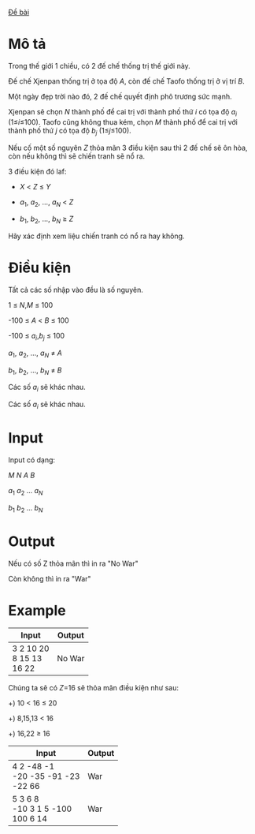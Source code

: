 [Đề bài](https://atcoder.jp/contests/ABC110/tasks/abc110_b)

# Mô tả
Trong thế giới 1 chiều, có 2 đế chế thống trị thế giới này.

Đế chế Xjenpan thống trị ở tọa độ $A$, còn đế chế Taofo thống trị ở vị trí $B$.

Một ngày đẹp trời nào đó, 2 đế chế quyết định phô trương sức mạnh. 

Xjenpan sẽ chọn $N$ thành phố để cai trị với thành phố thứ $i$ có tọa độ $a_{i}$ (1≤$i$≤100). Taofo cũng không thua kém, chọn $M$ thành phố để cai trị với thành phố thứ $j$ có tọa độ $b_{j}$ (1≤$j$≤100).

Nếu cố một số nguyên $Z$ thỏa mãn 3 điều kiện sau thì 2 đế chế sẽ ôn hòa, còn nếu không thì sẽ chiến tranh sẽ nổ ra.

3 điều kiện đó laf:

+ $X$ < $Z$ ≤ $Y$

+ $a_{1}$, $a_{2}$, ..., $a_{N}$ < $Z$

+ $b_{1}$, $b_{2}$, ..., $b_{N}$ ≥ $Z$

Hãy xác định xem liệu chiến tranh có nổ ra hay không.

# Điều kiện
Tất cả các số nhập vào đều là số nguyên.

1 ≤ $N$,$M$ ≤ 100

-100 ≤ $A$ < $B$ ≤ 100

-100 ≤ $a_{i}$,$b_{j}$ ≤ 100

$a_{1}$, $a_{2}$, ..., $a_{N}$ ≠ $A$

$b_{1}$, $b_{2}$, ..., $b_{N}$ ≠ $B$

Các số $a_{i}$ sẽ khác nhau.

Các số $a_{i}$ sẽ khác nhau.

# Input
Input có dạng:

$M$ $N$ $A$ $B$

$a_{1}$ $a_{2}$ ... $a_{N}$

$b_{1}$ $b_{2}$ ... $b_{N}$

# Output
Nếu có số Z thỏa mãn thì in ra "No War"

Còn không thì in ra "War"

# Example
|Input|Output|
|-|-|
|3 2 10 20</br>8 15 13</br>16 22|No War|

Chúng ta sẽ có $Z$=16 sẽ thỏa mãn điều kiện như sau:

+) 10 < 16 ≤ 20

+) 8,15,13 < 16

+) 16,22 ≥ 16
</br>

|Input|Output|
|-|-|
|4 2 -48 -1</br>-20 -35 -91 -23</br>-22 66|War|
|5 3 6 8</br>-10 3 1 5 -100</br>100 6 14|War|
